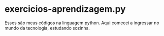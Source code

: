 # exercicios-aprendizagem.py
Esses são meus códigos na linguagem python. 
Aqui comecei a ingressar no mundo da tecnologia, estudando sozinha. 
